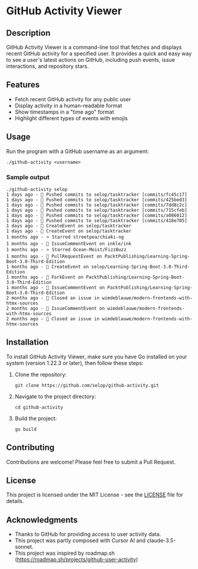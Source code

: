 # GitHub Activity Viewer

## Description

GitHub Activity Viewer is a command-line tool that fetches and displays recent GitHub activity for a specified user. It provides a quick and easy way to see a user's latest actions on GitHub, including push events, issue interactions, and repository stars.

## Features

- Fetch recent GitHub activity for any public user
- Display activity in a human-readable format
- Show timestamps in a "time ago" format
- Highlight different types of events with emojis

## Usage

Run the program with a GitHub username as an argument:
```
./github-activity <username>
```

### Sample output

```
./github-activity selop  
1 days ago - 🔨 Pushed commits to selop/tasktracker [commits/fc45c17]
1 days ago - 🔨 Pushed commits to selop/tasktracker [commits/425bed3]
1 days ago - 🔨 Pushed commits to selop/tasktracker [commits/7dd8c2c]
1 days ago - 🔨 Pushed commits to selop/tasktracker [commits/715cfeb]
1 days ago - 🔨 Pushed commits to selop/tasktracker [commits/a086012]
1 days ago - 🔨 Pushed commits to selop/tasktracker [commits/418e705]
1 days ago - 🔔 CreateEvent on selop/tasktracker
1 days ago - 🔔 CreateEvent on selop/tasktracker
1 months ago - ⭐ Starred streetpea/chiaki-ng
1 months ago - 🔔 IssueCommentEvent on inkle/ink
1 months ago - ⭐ Starred Ocean-Moist/FizzBuzz
1 months ago - 🔔 PullRequestEvent on PacktPublishing/Learning-Spring-Boot-3.0-Third-Edition
1 months ago - 🔔 CreateEvent on selop/Learning-Spring-Boot-3.0-Third-Edition
1 months ago - 🔔 ForkEvent on PacktPublishing/Learning-Spring-Boot-3.0-Third-Edition
1 months ago - 🔔 IssueCommentEvent on PacktPublishing/Learning-Spring-Boot-3.0-Third-Edition
2 months ago - 🐛 Closed an issue in wimdeblauwe/modern-frontends-with-htmx-sources
2 months ago - 🔔 IssueCommentEvent on wimdeblauwe/modern-frontends-with-htmx-sources
2 months ago - 🐛 Closed an issue in wimdeblauwe/modern-frontends-with-htmx-sources
```

## Installation

To install GitHub Activity Viewer, make sure you have Go installed on your system (version 1.22.3 or later), then follow these steps:

1. Clone the repository:
   ```
   git clone https://github.com/selop/github-activity.git
   ```

2. Navigate to the project directory:
   ```
   cd github-activity
   ```

3. Build the project:
   ```
   go build
   ```

## Contributing

Contributions are welcome! Please feel free to submit a Pull Request.

## License

This project is licensed under the MIT License - see the [LICENSE](LICENSE) file for details.

## Acknowledgments

- Thanks to GitHub for providing access to user activity data.
- This project was partly composed with Cursor AI and claude-3.5-sonnet.
- This project was inspired by roadmap.sh (https://roadmap.sh/projects/github-user-activity)